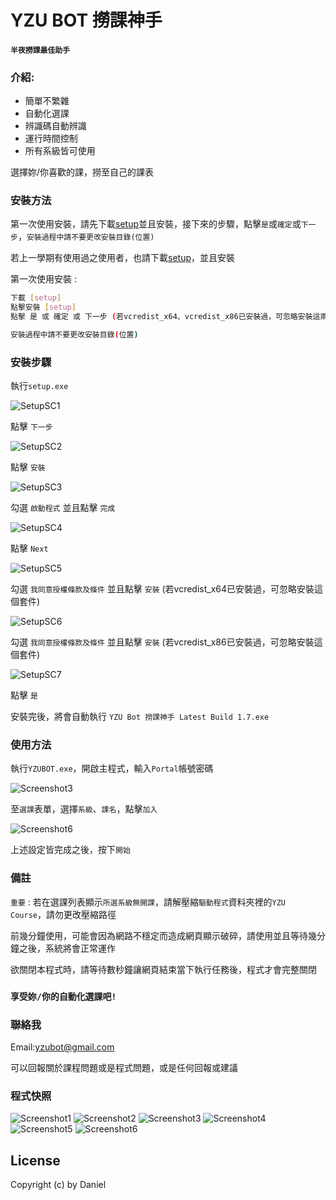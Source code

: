 # YZU BOT 撈課神手
#### `半夜撈課最佳助手`

### 介紹:
  - 簡單不繁雜 
  - 自動化選課
  - 辨識碼自動辨識
  - 運行時間控制
  - 所有系級皆可使用

選擇妳/你喜歡的課，撈至自己的課表

### 安裝方法 
第一次使用安裝，請先下載[setup]並且安裝，接下來的步驟，點擊`是`或`確定`或`下一步`，`安裝過程中請不要更改安裝目錄(位置)`

若上一學期有使用過之使用者，也請下載[setup]，並且安裝

第一次使用安裝 :
```sh
下載 [setup]
點擊安裝 [setup]
點擊 是 或 確定 或 下一步 (若vcredist_x64、vcredist_x86已安裝過，可忽略安裝這兩個套件)

安裝過程中請不要更改安裝目錄(位置)
```

### 安裝步驟
執行`setup.exe`

![SetupSC1](https://raw.githubusercontent.com/yzubot/yzubot/master/YZU%20Bot%20Setup%20SC1_NEW.png)

點擊 `下一步`

![SetupSC2](https://raw.githubusercontent.com/yzubot/yzubot/master/YZU%20Bot%20Setup%20SC2.png)

點擊 `安裝`

![SetupSC3](https://raw.githubusercontent.com/yzubot/yzubot/master/YZU%20Bot%20Setup%20SC3.png)

勾選 `啟動程式` 並且點擊 `完成`

![SetupSC4](https://raw.githubusercontent.com/yzubot/yzubot/master/YZU%20Bot%20Setup%20SC4.png)

點擊 `Next`

![SetupSC5](https://raw.githubusercontent.com/yzubot/yzubot/master/YZU%20Bot%20Setup%20SC5.png)

勾選 `我同意授權條款及條件` 並且點擊 `安裝` (若vcredist_x64已安裝過，可忽略安裝這個套件)

![SetupSC6](https://raw.githubusercontent.com/yzubot/yzubot/master/YZU%20Bot%20Setup%20SC6.png)

勾選 `我同意授權條款及條件` 並且點擊 `安裝` (若vcredist_x86已安裝過，可忽略安裝這個套件)

![SetupSC7](https://raw.githubusercontent.com/yzubot/yzubot/master/YZU%20Bot%20Setup%20SC7.png)

點擊 `是`


安裝完後，將會自動執行 `YZU Bot 撈課神手 Latest Build 1.7.exe`


### 使用方法
執行`YZUBOT.exe`，開啟主程式，輸入`Portal`帳號密碼

![Screenshot3](https://raw.githubusercontent.com/yzubot/yzubot/af1034538c869179e48258bb1905a86a24f8a520/YZU%20Bot%20Screenshot3.png)

至`選課`表單，選擇`系級`、`課名`，點擊`加入`

![Screenshot6](https://raw.githubusercontent.com/yzubot/yzubot/f649f50690b733713189656382967284e5752342/YZU%20Bot%20Screenshot6.png)

上述設定皆完成之後，按下`開始`

### 備註

`重要` : 若在選課列表顯示`所選系級無開課`，請解壓縮`驅動程式`資料夾裡的`YZU Course`，請勿更改壓縮路徑


前幾分鐘使用，可能會因為網路不穩定而造成網頁顯示破碎，請使用並且等待幾分鐘之後，系統將會正常運作

欲關閉本程式時，請等待數秒鐘讓網頁結束當下執行任務後，程式才會完整關閉

### `享受妳/你的自動化選課吧!`

### 聯絡我

Email:yzubot@gmail.com

可以回報關於課程問題或是程式問題，或是任何回報或建議


### 程式快照

![Screenshot1](https://raw.githubusercontent.com/yzubot/yzubot/13c0a1f12d8e9746426dc71204e9c38480488e4a/YZU%20Bot%20Screenshot1.png)
![Screenshot2](https://raw.githubusercontent.com/yzubot/yzubot/0e94dc031d516394bb093dda1199e4d8f29fadd6/YZU%20Bot%20Screenshot2.png)
![Screenshot3](https://raw.githubusercontent.com/yzubot/yzubot/af1034538c869179e48258bb1905a86a24f8a520/YZU%20Bot%20Screenshot3.png)
![Screenshot4](https://raw.githubusercontent.com/yzubot/yzubot/12a8d61174adcbb60cab801ac571b732f67e8a2b/YZU%20Bot%20Screenshot4.png)
![Screenshot5](https://raw.githubusercontent.com/yzubot/yzubot/17e377b57cf950ed5068f276ced2e8bb25870149/YZU%20Bot%20Screenshot5.png)
![Screenshot6](https://raw.githubusercontent.com/yzubot/yzubot/f649f50690b733713189656382967284e5752342/YZU%20Bot%20Screenshot6.png)


License
----
Copyright (c) by Daniel


   [setup]: <https://drive.google.com/file/d/1TK2BdsEXCL-GYoWkLGZfZUQ1SoiWlIoX/view?usp=sharing>
   

